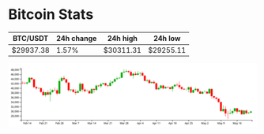 # Bitcoin Stats

BTC/USDT|24h change|24h high|24h low|
|---|---|---|---|
|$29937.38|1.57%|$30311.31|$29255.11|

<img src="./chart.svg">
